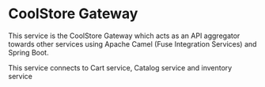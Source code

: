 # CoolStore Gateway

This service is the CoolStore Gateway which acts as an API aggregator towards other
services using Apache Camel (Fuse Integration Services) and Spring Boot.

This service connects to Cart service, Catalog service and inventory service 

 